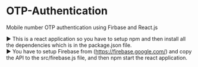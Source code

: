 # OTP-Authentication

Mobile number OTP authentication using Firbase and React.js

▶️ This is a react application so you have to setup npm and then install all the dependencies which is in the package.json file.
<br/>
▶️ You have to setup Firebase from (https://firebase.google.com/) and copy the API to the src/firebase.js file, and then npm start the react application. 

